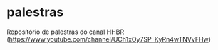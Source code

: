 # palestras
Reposítório de palestras do canal HHBR (https://www.youtube.com/channel/UCh1xOy7SP_KyRn4wTNVvFHw)
